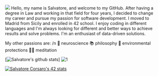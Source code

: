 ![](https://i.ibb.co/cX5hspF/Blue-Illustrated-Technology-General-Linked-In-Banner.png)
Hello, my name is Salvatore, and welcome to my GitHub.
After having a degree in Law and working in that field for four years, I decided to change my career and pursue my passion for software development. 
I moved to Madrid from Sicily and enrolled in 42 school. 
I enjoy coding in different languages and I'm always looking for different and better ways to achieve results and solve problems.
I'm an enthusiast of data-driven solutions.

My other passions are: /n
:brain: neuroscience
:books: philosophy
:deciduous_tree: environmental protections
:lotus_position_man: meditation

[![Salvatore's github stats](https://github-readme-stats.vercel.app/api?username=salvatorecorsaro&theme=blue-green)]
![1](https://github-readme-stats.vercel.app/api/top-langs/?username=salvatorecorsaro&theme=blue-green)


[![Salvatore Corsaro's 42 stats](https://badge42.herokuapp.com/api/stats/scorsaro?privacyEmail=true)](https://github.com/salvatorecorsaro)
